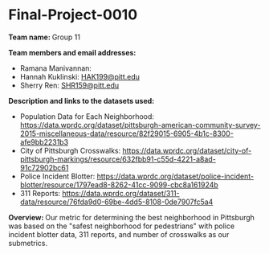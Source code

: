 # Final-Project-0010
<b>Team name: </b> 
Group 11

<b>Team members and email addresses: </b>
- Ramana Manivannan: 
- Hannah Kuklinski: HAK199@pitt.edu
- Sherry Ren: SHR159@pitt.edu

<b>Description and links to the datasets used: </b>
- Population Data for Each Neighborhood: https://data.wprdc.org/dataset/pittsburgh-american-community-survey-2015-miscellaneous-data/resource/82f29015-6905-4b1c-8300-afe9bb2231b3
- City of Pittsburgh Crosswalks: https://data.wprdc.org/dataset/city-of-pittsburgh-markings/resource/632fbb91-c55d-4221-a8ad-91c72902bc61
- Police Incident Blotter: https://data.wprdc.org/dataset/police-incident-blotter/resource/1797ead8-8262-41cc-9099-cbc8a161924b
- 311 Reports: https://data.wprdc.org/dataset/311-data/resource/76fda9d0-69be-4dd5-8108-0de7907fc5a4

<b>Overview: </b> 
Our metric for determining the best neighborhood in Pittsburgh was based on the "safest neighborhood for pedestrians" with police incident blotter data, 311 reports, and number of crosswalks as our submetrics.